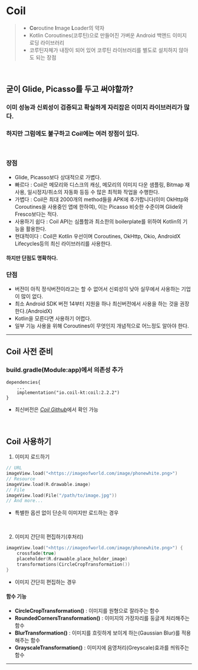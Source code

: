 # Coil

> - **Co**routine **I**mage **L**oader의 약자
> - Kotlin Coroutines(코루틴)으로 만들어진 가벼운 Android 백앤드 이미지 로딩 라이브러리
> - 코루틴자체가 내장이 되어 있어 코루틴 라이브러리를 별도로 설치하지 않아도 되는 장점

<br/>

## 굳이 Glide, Picasso를 두고 써야할까?
### 이미 성능과 신뢰성이 검증되고 확실하게 자리잡은 이미지 라이브러리가 많다.
### 하지만 그럼에도 불구하고 Coil에는 여러 장점이 있다.

<br/>

### 장점
- Glide, Picasso보다 상대적으로 가볍다.
- 빠르다 : Coil은 메모리와 디스크의 캐싱, 메모리의 이미지 다운 샘플링, Bitmap 재사용, 일시정지/취소의 자동화 등등 수 많은 최적화 작업을 수행한다.
- 가볍다 : Coil은 최대 2000개의 method들을 APK에 추가합니다(이미 OkHttp와 Coroutines을 사용중인 앱에 한하여), 이는 Picasso 비슷한 수준이며 Glide와 Fresco보다는 적다.
- 사용하기 쉽다 : Coil API는 심플함과 최소한의 boilerplate를 위하여 Kotlin의 기능을 활용한다.
- 현대적이다 : Coil은 Kotlin 우선이며 Coroutines, OkHttp, Okio, AndroidX Lifecycles등의 최신 라이브러리를 사용한다.

#### **하지만 단점도 명확하다.**

### 단점
- 버전이 아직 정식버전이라고는 할 수 없어서 신뢰성이 낮아 실무에서 사용하는 기업이 많이 없다.
- 최소 Android SDK 버전 14부터 지원을 하나 최신버전에서 사용을 하는 것을 권장한다.(AndroidX)
- Kotlin을 모른다면 사용하기 어렵다.
- 일부 기능 사용을 위해 Coroutines이 무엇인지 개념적으로 어느정도 알아야 한다.

***

## **Coil 사전 준비**
### build.gradle(Module:app)에서 의존성 추가
```
dependencies{
	...
    implementation("io.coil-kt:coil:2.2.2")
}
```
- 최신버전은 [*Coil Github*](https://github.com/coil-kt/coil)에서 확인 가능

<br/>

## **Coil 사용하기**

1. 이미지 로드하기
```kotlin
// URL
imageView.load("<https://imageofworld.com/image/phonewhite.png>")
// Resource
imageView.load(R.drawable.image)
// File
imageView.load(File("/path/to/image.jpg"))
// And more...
```
- 특별한 옵션 없이 단순히 이미지만 로드하는 경우

<br/>

2. 이미지 간단히 편집하기(후처리)
```kotlin
imageView.load("<https://imageofworld.com/image/phonewhite.png>") {
    crossfade(true)
    placeholder(R.drawable.place_holder_image)
    transformations(CircleCropTransformation())
}
```
- 이미지 간단히 편집하는 경우
#### 함수 기능
- **CircleCropTransformation()** : 이미지를 원형으로 잘라주는 함수
- **RoundedCornersTransformation()** : 이미지의 가장자리를 둥글게 처리해주는 함수
- **BlurTransformation()** : 이미지를 흐릿하게 보이게 하는(Gaussian Blur)를 적용해주는 함수
- **GrayscaleTransformation()** : 이미지에 음영처리(Greyscale)효과를 씌워주는 함수

***